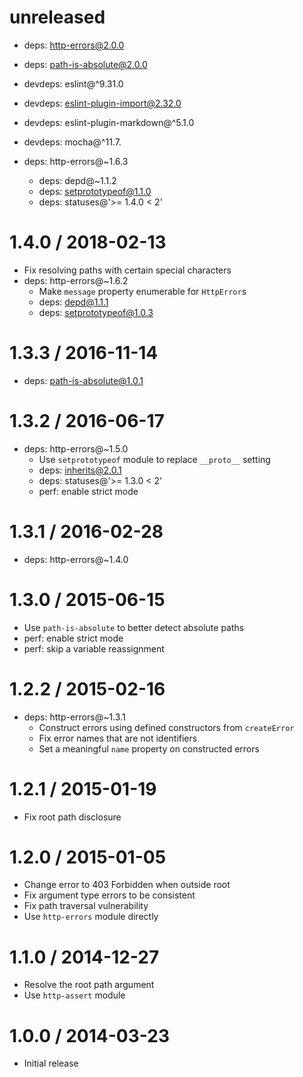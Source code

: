 # unreleased

- deps: http-errors@2.0.0
- deps: path-is-absolute@2.0.0
- devdeps: eslint@^9.31.0
- devdeps: eslint-plugin-import@2.32.0
- devdeps: eslint-plugin-markdown@^5.1.0
- devdeps: mocha@^11.7.

- deps: http-errors@~1.6.3
  - deps: depd@~1.1.2
  - deps: setprototypeof@1.1.0
  - deps: statuses@'>= 1.4.0 < 2'

# 1.4.0 / 2018-02-13

- Fix resolving paths with certain special characters
- deps: http-errors@~1.6.2
  - Make `message` property enumerable for `HttpError`s
  - deps: depd@1.1.1
  - deps: setprototypeof@1.0.3

# 1.3.3 / 2016-11-14

- deps: path-is-absolute@1.0.1

# 1.3.2 / 2016-06-17

- deps: http-errors@~1.5.0
  - Use `setprototypeof` module to replace `__proto__` setting
  - deps: inherits@2.0.1
  - deps: statuses@'>= 1.3.0 < 2'
  - perf: enable strict mode

# 1.3.1 / 2016-02-28

- deps: http-errors@~1.4.0

# 1.3.0 / 2015-06-15

- Use `path-is-absolute` to better detect absolute paths
- perf: enable strict mode
- perf: skip a variable reassignment

# 1.2.2 / 2015-02-16

- deps: http-errors@~1.3.1
  - Construct errors using defined constructors from `createError`
  - Fix error names that are not identifiers
  - Set a meaningful `name` property on constructed errors

# 1.2.1 / 2015-01-19

- Fix root path disclosure

# 1.2.0 / 2015-01-05

- Change error to 403 Forbidden when outside root
- Fix argument type errors to be consistent
- Fix path traversal vulnerability
- Use `http-errors` module directly

# 1.1.0 / 2014-12-27

- Resolve the root path argument
- Use `http-assert` module

# 1.0.0 / 2014-03-23

- Initial release
